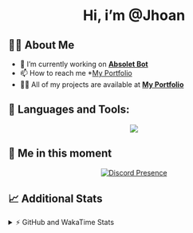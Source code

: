<h1 align="center">Hi, i’m @Jhoan</h1>

## 🙋‍♂️ About Me

- 🔭 I’m currently working on **[Absolet Bot](https://strider.cloud)**
- 📫 How to reach me *[My Portfolio](https://jhoan.me/contact)
- 👨‍💻 All of my projects are available at **[My Portfolio](https://jhoan.me)**

## 🚀 Languages and Tools:
<p align="center">
  <a href="https://skillicons.dev">
    <img src="https://skillicons.dev/icons?i=js,ts,html,css,bootstrap,nodejs,express,vscode,neovim,vim,atom,cloudflare,git,github,discord,bots,linux,mongodb,nginx,redis,wordpress,heroku&perline=11" />
  </a>
</p>
  
## 👤 Me in this moment
<p align="center">
    <a href="https://discord.com/users/612460795124776960" target="_blank" rel="nofollow">
        <img src="https://lanyard-profile-readme.vercel.app/api/612460795124776960?idleMessage=Probably%20coding%20Absolet..." alt="Discord Presence" align="center">
    </a>
</p>

## 📈 Additional Stats
<details>
    <summary>⚡ GitHub and WakaTime Stats</summary>
    <br/>

<!--START_SECTION:waka-->
![Code Time](http://img.shields.io/badge/Code%20Time-637%20hrs%205%20mins-blue)

**🐱 My GitHub Data** 

> 📦 188.8 kB Used in GitHub's Storage 
 > 
> 🏆 342 Contributions in the Year 2023
 > 
> 💼 Opted to Hire
 > 
> 📜 5 Public Repositories 
 > 
> 🔑 44 Private Repositories 
 > 
**I'm an Early 🐤** 

```text
🌞 Morning                223 commits         ██░░░░░░░░░░░░░░░░░░░░░░░   07.75 % 
🌆 Daytime                1359 commits        ████████████░░░░░░░░░░░░░   47.25 % 
🌃 Evening                1146 commits        ██████████░░░░░░░░░░░░░░░   39.85 % 
🌙 Night                  148 commits         █░░░░░░░░░░░░░░░░░░░░░░░░   05.15 % 
```
📅 **I'm Most Productive on Saturday** 

```text
Monday                   405 commits         ████░░░░░░░░░░░░░░░░░░░░░   14.08 % 
Tuesday                  463 commits         ████░░░░░░░░░░░░░░░░░░░░░   16.10 % 
Wednesday                413 commits         ████░░░░░░░░░░░░░░░░░░░░░   14.36 % 
Thursday                 307 commits         ███░░░░░░░░░░░░░░░░░░░░░░   10.67 % 
Friday                   383 commits         ███░░░░░░░░░░░░░░░░░░░░░░   13.32 % 
Saturday                 546 commits         █████░░░░░░░░░░░░░░░░░░░░   18.98 % 
Sunday                   359 commits         ███░░░░░░░░░░░░░░░░░░░░░░   12.48 % 
```


📊 **This Week I Spent My Time On** 

```text
🕑︎ Time Zone: America/Bogota

💬 Programming Languages: 
No Activity Tracked This Week

🔥 Editors: 
No Activity Tracked This Week

🐱‍💻 Projects: 
No Activity Tracked This Week

💻 Operating System: 
No Activity Tracked This Week
```

**I Mostly Code in JavaScript** 

```text
JavaScript               17 repos            ████████████░░░░░░░░░░░░░   50.00 % 
TypeScript               10 repos            ███████░░░░░░░░░░░░░░░░░░   29.41 % 
Java                     3 repos             ██░░░░░░░░░░░░░░░░░░░░░░░   08.82 % 
EJS                      1 repo              █░░░░░░░░░░░░░░░░░░░░░░░░   02.94 % 
SCSS                     1 repo              █░░░░░░░░░░░░░░░░░░░░░░░░   02.94 % 
```




 Last Updated on 27/07/2023 10:34:53 UTC
<!--END_SECTION:waka-->
</details>
